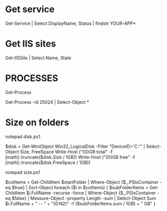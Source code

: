 # Get service
Get-Service | Select DisplayName, Status | findstr YOUR-APP*

# Get IIS sites
Get-IISSite | Select Name, State

# PROCESSES

Get-Process

Get-Process -id 25024 | Select-Object *

# Size on folders

notepad disk.ps1

$disk = Get-WmiObject Win32_LogicalDisk -Filter "DeviceID='C:'" | Select-Object Size, FreeSpace
Write-Host ("{0}GB total" -f [math]::truncate($disk.Size / 1GB))
Write-Host ("{0}GB free" -f [math]::truncate($disk.FreeSpace / 1GB))



notepad size.ps1

$colItems = Get-ChildItem $startFolder | Where-Object {$_.PSIsContainer -eq $true} | Sort-Object
foreach ($i in $colItems)
{
    $subFolderItems = Get-ChildItem $i.FullName -recurse -force | Where-Object {$_.PSIsContainer -eq $false} | Measure-Object -property Length -sum | Select-Object Sum
    $i.FullName + " -- " + "{0:N2}" -f ($subFolderItems.sum / 1GB) + " GB"
}


